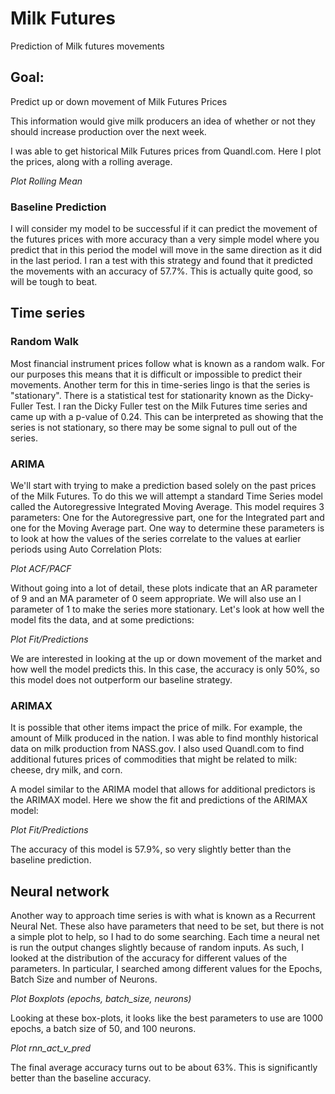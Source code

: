# Milk Futures
Prediction of Milk futures movements

## Goal:  
Predict up or down movement of Milk Futures Prices

This information would give milk producers an idea of whether or not they should increase production over the next week.  

I was able to get historical Milk Futures prices from Quandl.com.  Here I plot the prices, along with a rolling average.

*Plot Rolling Mean*

### Baseline Prediction  

I will consider my model to be successful if it can predict the movement of the futures prices with more accuracy than a very simple model where you predict that in this period the model will move in the same direction as it did in the last period.  I ran a test with this strategy and found that it predicted the movements with an accuracy of 57.7%.  This is actually quite good, so will be tough to beat.

## Time series
### Random Walk

Most financial instrument prices follow what is known as a random walk.  For our purposes this means that it is difficult or impossible to predict their movements. Another term for this in time-series lingo is that the series is "stationary".   There is a statistical test for stationarity known as the Dicky-Fuller Test.  I ran the Dicky Fuller test on the Milk Futures time series and came up with a p-value of 0.24.  This can be interpreted as showing that the series is not stationary, so there may be some signal to pull out of the series.

### ARIMA

We'll start with trying to make a prediction based solely on the past prices of the Milk Futures.  To do this we will attempt a standard Time Series model called the Autoregressive Integrated Moving Average.  This model requires 3 parameters:  One for the Autoregressive part, one for the Integrated part and one for the Moving Average part.  One way to determine these parameters is to look at how the values of the series correlate to the values at earlier periods using Auto Correlation Plots:

*Plot ACF/PACF*

Without going into a lot of detail, these plots indicate that an AR parameter of 9 and an MA parameter of 0 seem appropriate.  We will also use an I parameter of 1 to make the series more stationary.  Let's look at how well the model fits the data, and at some predictions:

*Plot Fit/Predictions*

We are interested in looking at the up or down movement of the market and how well the model predicts this.  In this case, the accuracy is only 50%, so this model does not outperform our baseline strategy.

### ARIMAX
It is possible that other items impact the price of milk.  For example, the amount of Milk produced in the nation.  I was able to find monthly historical data on milk production from NASS.gov.  I also used Quandl.com to find additional futures prices of commodities that might be related to milk:  cheese, dry milk, and corn.

A model similar to the ARIMA model that allows for additional predictors is the ARIMAX model.  Here we show the fit and predictions of the ARIMAX model:

*Plot Fit/Predictions*

The accuracy of this model is 57.9%, so very slightly better than the baseline prediction.


## Neural network
Another way to approach time series is with what is known as a Recurrent Neural Net.  These also have parameters that need to be set, but there is not a simple plot to help, so I had to do some searching.  Each time a neural net is run the output changes slightly because of random inputs.  As such, I looked at the distribution of the accuracy for different values of the parameters.  In particular, I searched among different values for the Epochs, Batch Size and number of Neurons.

*Plot Boxplots (epochs, batch_size, neurons)*

Looking at these box-plots, it looks like the best parameters to use are 1000 epochs, a batch size of 50, and 100 neurons.  

*Plot rnn_act_v_pred*

The final average accuracy turns out to be about 63%.  This is significantly better than the baseline accuracy.

